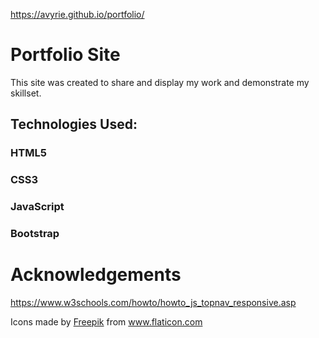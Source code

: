 https://avyrie.github.io/portfolio/

# Portfolio Site

This site was created to share and display my work and demonstrate my skillset. 


## Technologies Used:

### HTML5
### CSS3
### JavaScript
### Bootstrap

# Acknowledgements

https://www.w3schools.com/howto/howto_js_topnav_responsive.asp

Icons made by <a href="https://www.flaticon.com/authors/freepik" title="Freepik">Freepik</a> from <a href="https://www.flaticon.com/" title="Flaticon"> www.flaticon.com</a>
